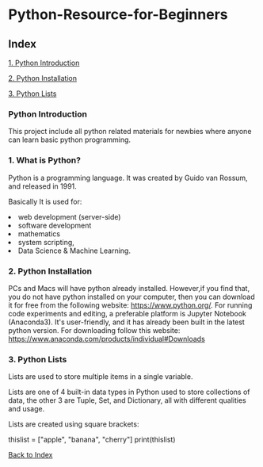 # Python-Resource-for-Beginners

<h2 id='top'>Index</h2>

<a href="#intro">1. Python Introduction</a>

<a href="#install">2. Python Installation</a>

<a href="#list">3. Python Lists</a>


<h3 id='intro'>Python Introduction</h3>

 This project include all python related materials for newbies where  anyone can learn basic python programming.


<h3>1. What is Python?</h3>

Python is a programming language. It was created by Guido van Rossum, and released in 1991.

Basically It is used for:

<li>web development (server-side)</li>
<li>software development</li>
<li>mathematics</li>
<li>system scripting,</li>
<li>Data Science & Machine Learning.</li>

<h3 id="install">2. Python Installation</h3>

PCs and Macs will have python already installed. However,if you find that, you do not have python installed on your computer, then you can download it for free from the following website: https://www.python.org/. For running code experiments and editing, a preferable platform is   Jupyter Notebook (Anaconda3). It's user-friendly, and it has already been built in the latest python version. For downloading follow this website: https://www.anaconda.com/products/individual#Downloads


<h3 id='list'>3. Python Lists</h3>
Lists are used to store multiple items in a single variable.

Lists are one of 4 built-in data types in Python used to store collections of data, the other 3 are Tuple, Set, and Dictionary, all with different qualities and usage.

Lists are created using square brackets:

thislist = ["apple", "banana", "cherry"]
print(thislist)


<a href="#top">Back to Index </a>
